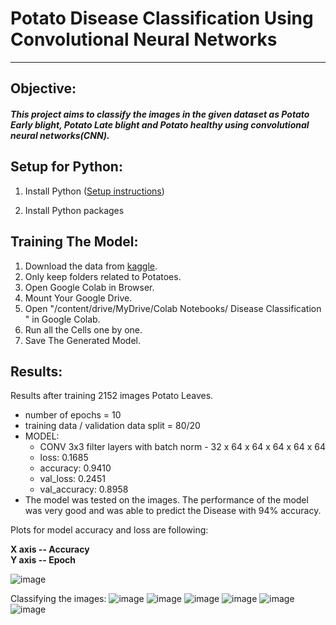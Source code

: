 # Potato Disease Classification Using Convolutional Neural Networks
---
## Objective:

##### This project aims to classify the images in the given dataset as Potato Early blight, Potato Late blight and Potato healthy using convolutional neural networks(CNN).

## Setup for Python:

1. Install Python ([Setup instructions](https://wiki.python.org/moin/BeginnersGuide/Download))

2. Install Python packages
  
## Training The Model:
1. Download the data from [kaggle](https://www.kaggle.com/datasets/arjuntejaswi/plant-village).
2. Only keep folders related to Potatoes.
3. Open Google Colab in Browser.
4. Mount Your Google Drive.
5. Open "/content/drive/MyDrive/Colab Notebooks/ Disease Classification " in Google Colab.
6. Run all the Cells one by one.
7. Save The Generated Model.

## Results:
Results after training 2152 images Potato Leaves.

* number of epochs = 10
* training data / validation data split = 80/20
* MODEL:
  - CONV 3x3 filter layers with batch norm - 32 x 64 x 64 x 64 x 64 x 64 
  - loss: 0.1685
  - accuracy: 0.9410
  - val_loss: 0.2451
  - val_accuracy: 0.8958
* The model was tested on the images. The performance of the model was very good and was able to predict the Disease with 94% accuracy.

Plots for model accuracy and loss are following:

**X axis -- Accuracy**<br>
**Y axis -- Epoch**

![image](https://github.com/user-attachments/assets/3915b225-bc1f-461c-85c9-f7e593823852)

Classifying the images:
![image](https://github.com/user-attachments/assets/fbe58a6f-2cbd-457f-9b03-f79a7d2a8b50)
![image](https://github.com/user-attachments/assets/de150ea8-2585-462e-bccb-cf4fab6e97f8)
![image](https://github.com/user-attachments/assets/51f385c8-a994-45ff-893d-21e910b62d87)
![image](https://github.com/user-attachments/assets/de3dbeb4-b511-4e13-9a0e-03f271c948bb)
![image](https://github.com/user-attachments/assets/f54647ec-e3bb-463a-b047-6da76e9797e3)
![image](https://github.com/user-attachments/assets/a08b0f50-0bcd-4b28-b5d6-3a3ed4bf7297)





